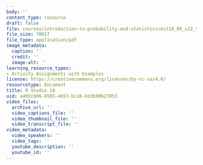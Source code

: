 ```yaml
---
body: ''
content_type: resource
draft: false
file: courses/introduction-to-probability-and-statistics/mit18_05_s22_studio10-instructions.pdf
file_size: 70817
file_type: application/pdf
image_metadata:
  caption: ''
  credit: ''
  image-alt: ''
learning_resource_types:
- Activity Assignments with Examples
license: https://creativecommons.org/licenses/by-nc-sa/4.0/
resourcetype: Document
title: R Studio 10
uid: a403cb06-8565-4653-bc26-b1db90b27853
video_files:
  archive_url: ''
  video_captions_file: ''
  video_thumbnail_file: ''
  video_transcript_file: ''
video_metadata:
  video_speakers: ''
  video_tags: ''
  youtube_description: ''
  youtube_id: ''
---
```

